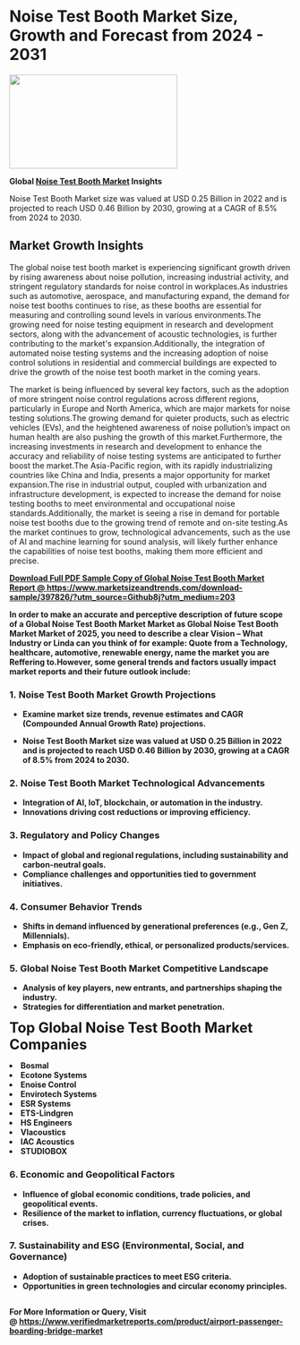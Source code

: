<H1>Noise Test Booth Market Size, Growth and Forecast from 2024 - 2031</H1><img class="aligncenter size-medium wp-image-584254" src="https://thirdeyenews.in/wp-content/uploads/2024/09/Global-Market-Research-300x168.jpeg" alt="" width="300" height="168" /><p><strong>Global&nbsp;<a href="https://www.marketsizeandtrends.com/download-sample/397826/?utm_source=Github8j?utm_medium=203">Noise Test Booth Market</a> Insights</strong></p><p>Noise Test Booth Market size was valued at USD 0.25 Billion in 2022 and is projected to reach USD 0.46 Billion by 2030, growing at a CAGR of 8.5% from 2024 to 2030.</p><p><h2>Market Growth Insights</h2> <p>The global noise test booth market is experiencing significant growth driven by rising awareness about noise pollution, increasing industrial activity, and stringent regulatory standards for noise control in workplaces.As industries such as automotive, aerospace, and manufacturing expand, the demand for noise test booths continues to rise, as these booths are essential for measuring and controlling sound levels in various environments.The growing need for noise testing equipment in research and development sectors, along with the advancement of acoustic technologies, is further contributing to the market's expansion.Additionally, the integration of automated noise testing systems and the increasing adoption of noise control solutions in residential and commercial buildings are expected to drive the growth of the noise test booth market in the coming years.<strong><a href="#"></a></strong></p> <p>The market is being influenced by several key factors, such as the adoption of more stringent noise control regulations across different regions, particularly in Europe and North America, which are major markets for noise testing solutions.The growing demand for quieter products, such as electric vehicles (EVs), and the heightened awareness of noise pollution’s impact on human health are also pushing the growth of this market.Furthermore, the increasing investments in research and development to enhance the accuracy and reliability of noise testing systems are anticipated to further boost the market.The Asia-Pacific region, with its rapidly industrializing countries like China and India, presents a major opportunity for market expansion.The rise in industrial output, coupled with urbanization and infrastructure development, is expected to increase the demand for noise testing booths to meet environmental and occupational noise standards.Additionally, the market is seeing a rise in demand for portable noise test booths due to the growing trend of remote and on-site testing.As the market continues to grow, technological advancements, such as the use of AI and machine learning for sound analysis, will likely further enhance the capabilities of noise test booths, making them more efficient and precise.<strong><a href="#"></p><p><span class=""><strong>Download Full PDF Sample Copy of Global Noise Test Booth Market Report</strong> @ <a href="https://www.marketsizeandtrends.com/download-sample/397826/?utm_source=Github8j?utm_medium=203" target="_blank">https://www.marketsizeandtrends.com/download-sample/397826/?utm_source=Github8j?utm_medium=203</a></span></p><p>In order to make an accurate and perceptive description of future scope of a Global&nbsp;Noise Test Booth Market Market as Global&nbsp;Noise Test Booth Market Market of 2025, you need to describe a clear Vision &ndash; What Industry or Linda can you think of for example: Quote from a Technology, healthcare, automotive, renewable energy, name the market you are Reffering to.However, some general trends and factors usually impact market reports and their future outlook include:</p><h3>1.&nbsp;<strong>Noise Test Booth Market Growth Projections</strong></h3><ul><li>Examine market size trends, revenue estimates and CAGR (Compounded Annual Growth Rate) projections.</li><li><p>Noise Test Booth Market size was valued at USD 0.25 Billion in 2022 and is projected to reach USD 0.46 Billion by 2030, growing at a CAGR of 8.5% from 2024 to 2030.</p></li></ul><h3>2.&nbsp;<strong>Noise Test Booth Market Technological Advancements</strong></h3><ul><li>Integration of AI, IoT, blockchain, or automation in the industry.</li><li>Innovations driving cost reductions or improving efficiency.</li></ul><h3>3.&nbsp;<strong>Regulatory and Policy Changes</strong></h3><ul><li>Impact of global and regional regulations, including sustainability and carbon-neutral goals.</li><li>Compliance challenges and opportunities tied to government initiatives.</li></ul><h3>4.&nbsp;<strong>Consumer Behavior Trends</strong></h3><ul><li>Shifts in demand influenced by generational preferences (e.g., Gen Z, Millennials).</li><li>Emphasis on eco-friendly, ethical, or personalized products/services.</li></ul><h3>5.&nbsp;<strong>Global Noise Test Booth Market Competitive Landscape</strong></h3><ul><li>Analysis of key players, new entrants, and partnerships shaping the industry.</li><li>Strategies for differentiation and market penetration.</li></ul><p data-pm-slice="1 1 []"><span style="color: inherit; font-family: inherit; font-size: 25px;">Top Global Noise Test Booth Market Companies</span></p><div class="" data-test-id=""><p><li>Bosmal</li><li> Ecotone Systems</li><li> Enoise Control</li><li> Envirotech Systems</li><li> ESR Systems</li><li> ETS-Lindgren</li><li> HS Engineers</li><li> Vlacoustics</li><li> IAC Acoustics</li><li> STUDIOBOX</li></p></div><h3>6.&nbsp;<strong>Economic and Geopolitical Factors</strong></h3><ul><li>Influence of global economic conditions, trade policies, and geopolitical events.</li><li>Resilience of the market to inflation, currency fluctuations, or global crises.</li></ul><h3>7.&nbsp;<strong>Sustainability and ESG (Environmental, Social, and Governance)</strong></h3><ul><li>Adoption of sustainable practices to meet ESG criteria.</li><li>Opportunities in green technologies and circular economy principles.</li></ul><h2><strong style="font-size: 14px;">For More Information or Query, Visit @&nbsp;</strong><a style="background-color: #ffffff; font-size: 14px;" href="https://www.marketsizeandtrends.com/report/noise-test-booth-market/" target="_blank">https://www.verifiedmarketreports.com/product/airport-passenger-boarding-bridge-market</a></h2>